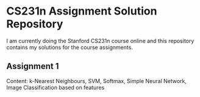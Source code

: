 # CS231n Assignment Solution Repository

I am currently doing the Stanford CS231n course online and this repository contains my solutions for the course assignments.

## Assignment 1
Content: k-Nearest Neighbours, SVM, Softmax, Simple Neural Network, Image Classification based on features
